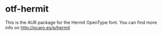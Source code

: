 otf-hermit
==========

This is the AUR package for the Hermit OpenType font. You can find more info on
<http://pcaro.es/p/hermit>
